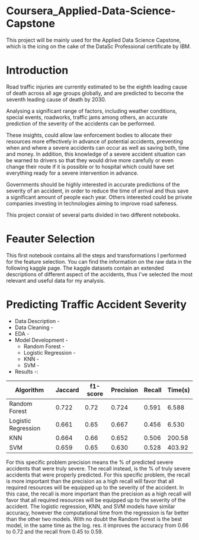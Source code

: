 # Coursera_Applied-Data-Science-Capstone
This project will be mainly used for the Applied Data Science Capstone, which is the icing on the cake of the DataSc Professional certificate by IBM.

# Introduction
Road traffic injuries are currently estimated to be the eighth leading cause of death across all age groups globally, and are predicted to become the seventh leading cause of death by 2030.

Analysing a significant range of factors, including weather conditions, special events, roadworks, traffic jams among others, an accurate prediction of the severity of the accidents can be performed.

These insights, could allow law enforcement bodies to allocate their resources more effectively in advance of potential accidents, preventing when and where a severe accidents can occur as well as saving both, time and money. In addition, this knowledge of a severe accident situation can be warned to drivers so that they would drive more carefully or even change their route if it is possible or to hospital which could have set everything ready for a severe intervention in advance.

Governments should be highly interested in accurate predictions of the severity of an accident, in order to reduce the time of arrival and thus save a significant amount of people each year. Others interested could be private companies investing in technologies aiming to improve road safeness.

This project consist of several parts divided in two different notebooks.

# Feauter Selection
This first notebook contains all the steps and transformations I performed for the feature selection. You can find the information on the raw data in the following kaggle page. The kaggle datasets contain an extended descriptions of different aspect of the accidents, thus I've selected the most relevant and useful data for my analysis.
# Predicting Traffic Accident Severity
- Data Description -
- Data Cleaning -
- EDA -
- Model Development -
     - Random Forest -
     - Logistic Regression -
     - KNN -
     - SVM -
- Results -:

| Algorithm | Jaccard |f1-score | Precision | Recall |	Time(s) |
| ---------- | -------|---------|-----------|--------|-----------|
| Random Forest	| 0.722 |	0.72 |	0.724 |	0.591 |	6.588 |
| Logistic Regression |	0.661 |	0.65 | 0.667 |	0.456 |	6.530 |
| KNN	| 0.664	| 0.66 | 0.652 | 0.506 | 200.58 |
| SVM	| 0.659	| 0.65 | 0.630 | 0.528 | 403.92 |

For this specific problem precision means the % of predicted severe accidents that were truly severe. The recall instead, is the % of truly severe accidents that were properly predicted. For this specific problem, the recall is more important than the precision as a high recall will favor that all required resources will be equipped up to the severity of the accident.
In this case, the recall is more important than the precision as a high recall will favor that all required resources will be equipped up to the severity of the accident. The logistic regression, KNN, and SVM models have similar accuracy, however the computational time from the regression is far better than the other two models. With no doubt the Random Forest is the best model, in the same time as the log. res. it improves the accuracy from 0.66 to 0.72 and the recall from 0.45 to 0.59.
